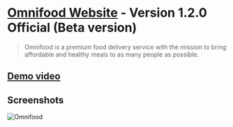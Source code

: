 # [Omnifood Website](https://omnifood-ayman99.netlify.app/) - Version 1.2.0 Official (Beta version)
>Omnifood is a premium food delivery service with the mission to bring affordable and healthy meals to as many people as possible.

## [Demo video](https://drive.google.com/file/d/1mkIVYCRPujLa45s4Z4c2AD0sTJQUCUIT/view?usp=sharing)

## Screenshots
![Omnifood](https://github.com/Ayman-Sedik/Omnifood-Project/assets/87248906/dac5bbca-e629-4066-8e43-37be926f1857)
